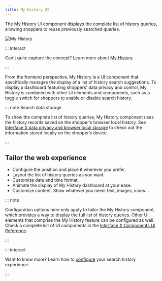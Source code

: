 ```yaml
---
title: My History UI
---
```


The My History UI component displays the complete list of history queries, allowing shoppers to reuse previously searched queries.  

![My History](~@assets/media/features/overview-my-history.svg)

::: interact

Can't quite capture the concept? Learn more about [My History](/explore-empathy-platform/features/my-history-overview.md). 

:::

From the frontend perspective, My History is a UI component that specifically manages the display of a list of history search suggestions. To display a dashboard featuring shoppers' data privacy and control, My History is combined with other UI elements and components, such as a toggle switch for shoppers to enable or disable search history.

::: note Search data storage

To show the complete list of history queries, My History component uses the history records saved on the shopper’s browser local history. See [Interface X data privacy and browser local storage](/explore-empathy-platform/experience-search-and-discovery/web-local-storage.md) to check out the information stored locally on the shopper’s device.

:::


## Tailor the web experience

- Configure the position and place it wherever you prefer.
- Layout the list of history queries as you want. 
- Customize date and time format.
- Animate the display of My History dashboard at your ease.
- Customize content. Show whatever you need: text, images, icons...

::: note

Configuration options here only apply to tailor the My History component, which provides a way to display the full list of history queries. Other UI elements that comprise the My History feature can be configured as well. Check a complete list of UI components in the [Interface X Components UI Reference](/develop-empathy-platform/ui-reference/).

:::

::: interact  

Want to know more? Learn how to [configure](/develop-empathy-platform/ui-reference/components/history-queries/x-components.my-history) your search history experience.  

:::

<!--Include link to twitch session here: Watch how XXX uses the My History UI component in a real project. -->






